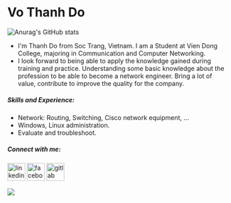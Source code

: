 
# Vo Thanh Do
![Anurag's GitHub stats](https://github-readme-stats.vercel.app/api?username=vothanhdo-devops&show_icons=true&theme=tokyonight)
- I'm Thanh Do from Soc Trang, Vietnam. I am a Student at Vien Dong College, majoring in Communication and Computer Networking. 
- I look forward to being able to apply the knowledge gained during training and practice. Understanding some basic knowledge about the profession to be able to become a network engineer. Bring a lot of value, contribute to improve the quality for the company.
##### Skills and Experience:
*  Network: Routing, Switching, Cisco network equipment, ...
*  Windows, Linux administration.
*  Evaluate and troubleshoot.
##### Connect with me:
[<img src='https://cdn.jsdelivr.net/npm/simple-icons@3.0.1/icons/linkedin.svg' alt='linkedin' height='40'>](https://www.linkedin.com/in/vo-thanh-do-565a4023b//)  [<img src='https://cdn.jsdelivr.net/npm/simple-icons@3.0.1/icons/facebook.svg' alt='facebook' height='40'>](https://www.facebook.com/thsnhdo/)  [<img src='https://cdn.jsdelivr.net/npm/simple-icons@3.0.1/icons/gitlab.svg' alt='gitlab' height='40'>](https://gitlab.com/vothanhdo.devops)

<img src='https://github.com/vothanhdo-devops/vothanhdo-devops/blob/a54278f3f9329ebacc3cd71ea30d1a692cf4e42f/lfs169-introduction-to-gitops.png'>
